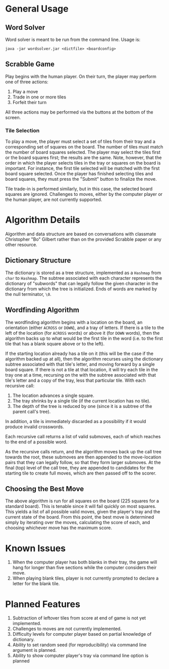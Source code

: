 # General Usage

## Word Solver

Word solver is meant to be run from the command line. Usage is:

`java -jar wordsolver.jar <dictfile> <boardconfig>`

## Scrabble Game

Play begins with the human player. On their turn, the player may perform one of three actions:

1. Play a move
2. Trade in one or more tiles
3. Forfeit their turn

All three actions may be performed via the buttons at the bottom of the screen.

### Tile Selection

To play a move, the player must select a set of tiles from their tray and a corresponding set of squares on the board. The number of tiles must match the number of board squares selected. The player may select the tiles first or the board squares first; the results are the same. Note, however, that the order in which the player selects tiles in the tray or squares on the board is important. For instance, the first tile selected will be matched with the first board square selected. Once the player has finished selecting tiles and board squares, they must press the "Submit" button to finalize the move.

Tile trade-in is performed similarly, but in this case, the selected board squares are ignored. Challenges to moves, either by the computer player or the human player, are not currently supported.

# Algorithm Details

Algorithm and data structure are based on conversations with classmate Christopher "Bo" Gilbert rather than on the provided Scrabble paper or any other resource.

## Dictionary Structure

The dictionary is stored as a tree structure, implemented as a `Hashmap` from `char` to `Hashmap`. The subtree associated with each character represents the dictionary of "subwords" that can legally follow the given character in the dictionary from which the tree is initialized. Ends of words are marked by the null terminator, `\0`.

## Wordfinding Algorithm

The wordfinding algorithm begins with a location on the board, an orientation (either `ACROSS` or `DOWN`), and a tray of letters.
If there is a tile to the left of the location (for `ACROSS` words) or above it (for `DOWN` words), then the algorithm backs up to what would be the first tile in the word (i.e. to the first tile that has a blank square above or to the left).

If the starting location already has a tile on it (this will be the case if the algorithm backed up at all), then the algorithm recurses using the dictionary subtree associated with that tile's letter, and moving forward by a single board square. If there is not a tile at that location, it will try each tile in the tray one at a time, recursing on the with the subtree associated with that tile's letter and a copy of the tray, less that particular tile. With each recursive call:

1. The location advances a single square.
2. The tray shrinks by a single tile (if the current location has no tile).
3. The depth of the tree is reduced by one (since it is a subtree of the parent call's tree).

In addition, a tile is immediately discarded as a possibility if it would produce invalid crosswords.

Each recursive call returns a list of valid submoves, each of which reaches to the end of a possible word.

As the recursive calls return, and the algorithm moves back up the call tree towards the root,
these submoves are then appended to the move-location pairs that they can legally follow, so that they form larger submoves.
At the final (top) level of the call tree, they are appended to candidates for the starting tile to create full moves, which are then
passed off to the scorer.

## Choosing the Best Move

The above algorithm is run for all squares on the board (225 squares for a standard board).
This is tenable since it will fail quickly on most squares.
This yields a list of all possible valid moves, given the player's tray and the current state of the board.
From this point, the best move is determined simply by iterating over the moves, calculating the score of each,
and choosing whichever move has the maximum score.

# Known Issues

1. When the computer player has both blanks in their tray, the game will hang for longer than five sections while the computer considers their move.
2. When playing blank tiles, player is not currently prompted to declare a letter for the blank tile.

# Planned Features

1. Subtraction of leftover tiles from score at end of game is not yet implemented.
2. Challenges to moves are not currently implemented.
3. Difficulty levels for computer player based on partial knowledge of dictionary.
4. Ability to set random seed (for reproducibility) via command line argument is planned.
5. Ability to show computer player's tray via command line option is planned